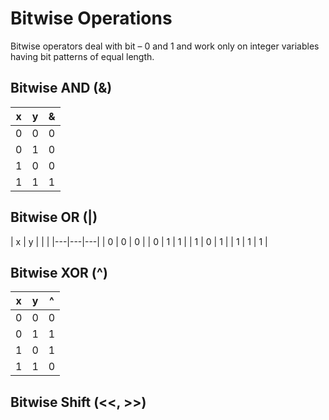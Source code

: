 # Bitwise Operations

Bitwise operators deal with bit – 0 and 1 and work only on integer variables having bit patterns of equal length. 

## Bitwise AND (&)

| x | y | & |
|---|---|---|
| 0 | 0 | 0 |
| 0 | 1 | 0 |
| 1 | 0 | 0 |
| 1 | 1 | 1 |

## Bitwise OR (|)

| x | y | | |
|---|---|---|
| 0 | 0 | 0 |
| 0 | 1 | 1 |
| 1 | 0 | 1 |
| 1 | 1 | 1 |

## Bitwise XOR (^)

| x | y | ^ |
|---|---|---|
| 0 | 0 | 0 |
| 0 | 1 | 1 |
| 1 | 0 | 1 |
| 1 | 1 | 0 |

## Bitwise Shift (<<, >>)

